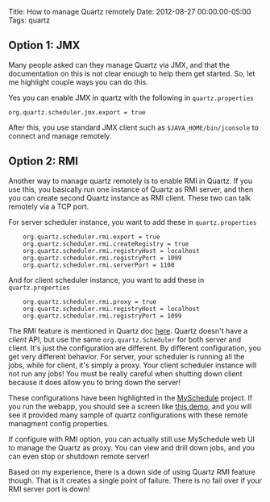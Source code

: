 Title: How to manage Quartz remotely
Date: 2012-08-27 00:00:00-05:00
Tags: quartz



## Option 1: JMX

Many people asked can they manage Quartz via JMX, and that the documentation on this is not clear enough to help them get started. So, let me highlight couple ways you can do this.

Yes you can enable JMX in quartz with the following in 
`quartz.properties`

    org.quartz.scheduler.jmx.export = true
    

After this, you use standard JMX client such as `$JAVA_HOME/bin/jconsole` to connect and manage remotely. 

## Option 2: RMI

Another way to manage quartz remotely is to enable RMI in Quartz. If you use this, you basically run one instance of Quartz as RMI server, and then 
you can create second Quartz instance as RMI client. These two can talk remotely via a TCP port. 

For server scheduler instance, you want to add these in `quartz.properties`

```
    org.quartz.scheduler.rmi.export = true
    org.quartz.scheduler.rmi.createRegistry = true
    org.quartz.scheduler.rmi.registryHost = localhost
    org.quartz.scheduler.rmi.registryPort = 1099
    org.quartz.scheduler.rmi.serverPort = 1100
```    

And for client scheduler instance, you want to add these in `quartz.properties`

```
    org.quartz.scheduler.rmi.proxy = true
    org.quartz.scheduler.rmi.registryHost = localhost
    org.quartz.scheduler.rmi.registryPort = 1099
```    

The RMI feature is mentioned in Quartz doc [here](http://quartz-scheduler.org/documentation/quartz-2.x/configuration/ConfigRMI). Quartz doesn't have 
a *client* API, but use the same `org.quartz.Scheduler` for both server and client. It's just the configuration are different.
By different configuration, you get very different behavior. For server, your scheduler is running all the jobs, while for client, it's simply a
proxy. Your client scheduler instance will not run any jobs! You must be really careful when shutting down client because it does allow you to bring
down the server!

These configurations have been highlighted in the [MySchedule](http://code.google.com/p/myschedule) project. If you run the webapp, you should see
a screen like [this demo](http://stormy-flower-6956.herokuapp.com/main/dashboard/create), and you will see it provided many sample of quartz configurations
with these remote managment config properties.

If configure with RMI option, you can actually still use MySchedule web UI to manage the Quartz as proxy. You can view and drill down jobs, and you can
even stop or shutdown remote server!

Based on my experience, there is a down side of using Quartz RMI feature though. That is it creates a single point of failure. There is no fail over 
if your RMI server port is down!

